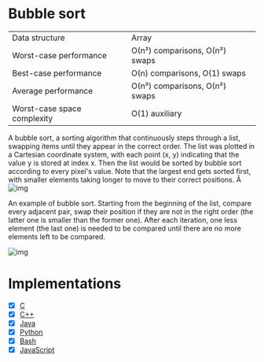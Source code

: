 # Bubble sort

|                           |                                    |
| ------------------------- | ---------------------------------- |
|Data structure	            | Array                              |
|Worst-case performance	    |О(n²) comparisons, О(n²) swaps      |
|Best-case performance	    |О(n) comparisons, О(1) swaps        |
|Average performance	      |О(n²) comparisons, О(n²) swaps      |
|Worst-case space complexity|O(1) auxiliary                      |


A bubble sort, a sorting algorithm that continuously steps through a list,
swapping items until they appear in the correct order. The list was plotted
in a Cartesian coordinate system, with each point (x, y) indicating that the value y is
stored at index x. Then the list would be sorted by bubble sort according to every pixel's value.
Note that the largest end gets sorted first, with smaller elements taking longer to move to their correct positions.
Â
![img](https://upload.wikimedia.org/wikipedia/commons/3/37/Bubble_sort_animation.gif)

An example of bubble sort. Starting from the beginning of the list, compare every adjacent pair,
swap their position if they are not in the right order (the latter one is smaller than the former one).
After each iteration, one less element (the last one) is needed to be compared until there are no more
elements left to be compared.


![img](https://upload.wikimedia.org/wikipedia/commons/c/c8/Bubble-sort-example-300px.gif)


# Implementations

- [x] [C](bubble-sort.c)
- [x] [C++](bubble-sort.cpp)
- [x] [Java](BubbleSort.java)
- [x] [Python](bubble-sort.py)
- [x] [Bash](bubble-sort.sh)
- [x] [JavaScript](bubble-sort.js)
